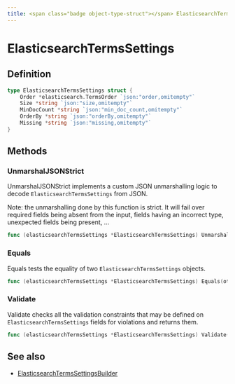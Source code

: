 ```yaml
---
title: <span class="badge object-type-struct"></span> ElasticsearchTermsSettings
---
```

# <span class="badge object-type-struct"></span> ElasticsearchTermsSettings

## Definition

```go
type ElasticsearchTermsSettings struct {
    Order *elasticsearch.TermsOrder `json:"order,omitempty"`
    Size *string `json:"size,omitempty"`
    MinDocCount *string `json:"min_doc_count,omitempty"`
    OrderBy *string `json:"orderBy,omitempty"`
    Missing *string `json:"missing,omitempty"`
}
```
## Methods

### <span class="badge object-method"></span> UnmarshalJSONStrict

UnmarshalJSONStrict implements a custom JSON unmarshalling logic to decode `ElasticsearchTermsSettings` from JSON.

Note: the unmarshalling done by this function is strict. It will fail over required fields being absent from the input, fields having an incorrect type, unexpected fields being present, …

```go
func (elasticsearchTermsSettings *ElasticsearchTermsSettings) UnmarshalJSONStrict(raw []byte) error
```

### <span class="badge object-method"></span> Equals

Equals tests the equality of two `ElasticsearchTermsSettings` objects.

```go
func (elasticsearchTermsSettings *ElasticsearchTermsSettings) Equals(other ElasticsearchTermsSettings) bool
```

### <span class="badge object-method"></span> Validate

Validate checks all the validation constraints that may be defined on `ElasticsearchTermsSettings` fields for violations and returns them.

```go
func (elasticsearchTermsSettings *ElasticsearchTermsSettings) Validate() error
```

## See also

 * <span class="badge builder"></span> [ElasticsearchTermsSettingsBuilder](./builder-ElasticsearchTermsSettingsBuilder.md)
